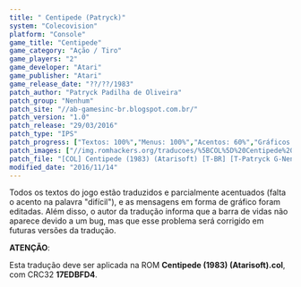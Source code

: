 ```yaml
---
title: " Centipede (Patryck)"
system: "Colecovision"
platform: "Console"
game_title: "Centipede"
game_category: "Ação / Tiro"
game_players: "2"
game_developer: "Atari"
game_publisher: "Atari"
game_release_date: "??/??/1983"
patch_author: "Patryck Padilha de Oliveira"
patch_group: "Nenhum"
patch_site: "//ab-gamesinc-br.blogspot.com.br/"
patch_version: "1.0"
patch_release: "29/03/2016"
patch_type: "IPS"
patch_progress: ["Textos: 100%","Menus: 100%","Acentos: 60%","Gráficos: 100%","Geral: 95%"]
patch_images: ["//img.romhackers.org/traducoes/%5BCOL%5D%20Centipede%20-%20Patryck%20-%201.png","//img.romhackers.org/traducoes/%5BCOL%5D%20Centipede%20-%20Patryck%20-%202.png","//img.romhackers.org/traducoes/%5BCOL%5D%20Centipede%20-%20Patryck%20-%203.png"]
patch_file: "[COL] Centipede (1983) (Atarisoft) [T-BR] [T-Patryck G-Nenhum] [V-1.0 A-2016].zip"
modified_date: "2016/11/14"
---
```

Todos os textos do jogo estão traduzidos e parcialmente acentuados (falta o acento na palavra "difícil"), e as mensagens em forma de gráfico foram editadas. Além disso, o autor da tradução informa que a barra de vidas não aparece devido a um bug, mas que esse problema será corrigido em futuras versões da tradução.

<b>ATENÇÃO</b>:

Esta tradução deve ser aplicada na ROM <b>Centipede (1983) (Atarisoft).col</b>, com CRC32 <b>17EDBFD4</b>.
